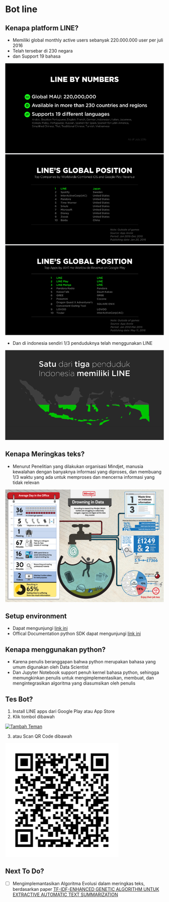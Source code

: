 # Bot line
## Kenapa platform LINE?

- Memiliki global monthly active users sebanyak 220.000.000 user per juli 2016
- Telah tersebar di 230 negara
- dan Support 19 bahasa

<img src="/lin1.PNG">

<img src="/lin2.PNG">

<img src="/lin3.PNG">

- Dan di indonesia sendiri 1/3 penduduknya telah menggunakan LINE

<img src="/lin4.PNG">

## Kenapa Meringkas teks?

- Menurut Penelitian yang dilakukan organisasi Mindjet, manusia kewalahan dengan banyaknya informasi yang diproses, dan membuang 1/3 waktu yang ada untuk memproses dan mencerna informasi yang tidak relevan

<img src="/drown.jpg">

## Setup environment

- Dapat mengunjungi [link ini](https://www.dicoding.com/academies/32/tutorials/719)
- Offical Documentation python SDK dapat mengunjungi [link ini](https://github.com/line/line-bot-sdk-python)

## Kenapa menggunakan python?
- Karena penulis beranggapan bahwa python merupakan bahasa yang umum digunakan oleh Data Scientist
- Dan Jupyter Notebook support penuh kernel bahasa python, sehingga memungkinkan penulis untuk mengimplementasikan, membuat, dan mengintegrasikan algoritma yang diasumsikan oleh penulis

## Tes Bot?
1. Install LINE apps dari Google Play atau App Store
2. Klik tombol dibawah

  <a href="https://line.me/R/ti/p/%40ony5028v"><img height="36" border="0" alt="Tambah Teman" src="https://scdn.line-apps.com/n/line_add_friends/btn/en.png"></a>

3. atau Scan QR Code dibawah
  <img src="/g8-fjztBdk.png">

## Next To Do?
- [ ] Mengimplemantasikan Algoritma Evolusi dalam meringkas teks, berdasarkan paper [TF-IDF-ENHANCED GENETIC ALGORITHM UNTUK EXTRACTIVE AUTOMATIC TEXT SUMMARIZATION](http://jtiik.ub.ac.id/index.php/jtiik/article/download/217/pdf)

